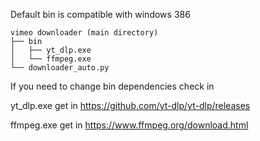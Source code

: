 
Default bin is compatible with windows 386

```
vimeo downloader (main directory)
├── bin
│   ├── yt_dlp.exe
│   └── ffmpeg.exe
└── downloader_auto.py
```


If you need to change bin dependencies check in

 yt_dlp.exe get in https://github.com/yt-dlp/yt-dlp/releases 
 
 ffmpeg.exe get in https://www.ffmpeg.org/download.html
